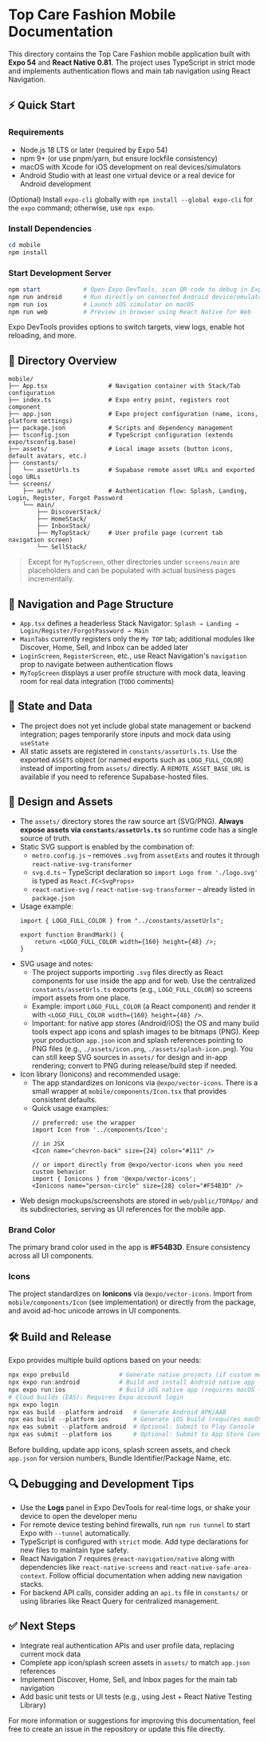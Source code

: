 # Top Care Fashion Mobile Documentation

This directory contains the Top Care Fashion mobile application built with **Expo 54** and **React Native 0.81**. The project uses TypeScript in strict mode and implements authentication flows and main tab navigation using React Navigation.

## ⚡ Quick Start

### Requirements
- Node.js 18 LTS or later (required by Expo 54)
- npm 9+ (or use pnpm/yarn, but ensure lockfile consistency)
- macOS with Xcode for iOS development on real devices/simulators
- Android Studio with at least one virtual device or a real device for Android development

(Optional) Install `expo-cli` globally with `npm install --global expo-cli` for the `expo` command; otherwise, use `npx expo`.

### Install Dependencies
```powershell
cd mobile
npm install
```

### Start Development Server
```powershell
npm start            # Open Expo DevTools, scan QR code to debug in Expo Go
npm run android      # Run directly on connected Android device/emulator
npm run ios          # Launch iOS simulator on macOS
npm run web          # Preview in browser using React Native for Web
```

Expo DevTools provides options to switch targets, view logs, enable hot reloading, and more.

## 📁 Directory Overview

```
mobile/
├── App.tsx                 # Navigation container with Stack/Tab configuration
├── index.ts                # Expo entry point, registers root component
├── app.json                # Expo project configuration (name, icons, platform settings)
├── package.json            # Scripts and dependency management
├── tsconfig.json           # TypeScript configuration (extends expo/tsconfig.base)
├── assets/                 # Local image assets (button icons, default avatars, etc.)
├── constants/
│   └── assetUrls.ts        # Supabase remote asset URLs and exported logo URLs
└── screens/
    ├── auth/               # Authentication flow: Splash, Landing, Login, Register, Forgot Password
    └── main/
        ├── DiscoverStack/
        ├── HomeStack/
        ├── InboxStack/
        ├── MyTopStack/     # User profile page (current tab navigation screen)
        └── SellStack/
```

> Except for `MyTopScreen`, other directories under `screens/main` are placeholders and can be populated with actual business pages incrementally.

## 🧭 Navigation and Page Structure

- `App.tsx` defines a headerless Stack Navigator: `Splash → Landing → Login/Register/ForgotPassword → Main`
- `MainTabs` currently registers only the `My TOP` tab; additional modules like Discover, Home, Sell, and Inbox can be added later
- `LoginScreen`, `RegisterScreen`, etc., use React Navigation's `navigation` prop to navigate between authentication flows
- `MyTopScreen` displays a user profile structure with mock data, leaving room for real data integration (`TODO` comments)

## 🧩 State and Data

- The project does not yet include global state management or backend integration; pages temporarily store inputs and mock data using `useState`
- All static assets are registered in `constants/assetUrls.ts`. Use the exported `ASSETS` object (or named exports such as `LOGO_FULL_COLOR`) instead of importing from `assets/` directly. A `REMOTE_ASSET_BASE_URL` is available if you need to reference Supabase-hosted files.

## 🎨 Design and Assets

- The `assets/` directory stores the raw source art (SVG/PNG). **Always expose assets via `constants/assetUrls.ts`** so runtime code has a single source of truth.
- Static SVG support is enabled by the combination of:
    - `metro.config.js` – removes `.svg` from `assetExts` and routes it through `react-native-svg-transformer`
    - `svg.d.ts` – TypeScript declaration so `import Logo from './logo.svg'` is typed as `React.FC<SvgProps>`
    - `react-native-svg` / `react-native-svg-transformer` – already listed in `package.json`
- Usage example:
    ```tsx
    import { LOGO_FULL_COLOR } from "../constants/assetUrls";

    export function BrandMark() {
        return <LOGO_FULL_COLOR width={160} height={48} />;
    }
    ```
 - SVG usage and notes:
     - The project supports importing `.svg` files directly as React components for use inside the app and for web. Use the centralized `constants/assetUrls.ts` exports (e.g., `LOGO_FULL_COLOR`) so screens import assets from one place.
     - Example: import `LOGO_FULL_COLOR` (a React component) and render it with `<LOGO_FULL_COLOR width={160} height={48} />`.
     - Important: for native app stores (Android/iOS) the OS and many build tools expect app icons and splash images to be bitmaps (PNG). Keep your production `app.json` icon and splash references pointing to PNG files (e.g., `./assets/icon.png`, `./assets/splash-icon.png`). You can still keep SVG sources in `assets/` for design and in-app rendering; convert to PNG during release/build step if needed.
 - Icon library (Ionicons) and recommended usage:
     - The app standardizes on Ionicons via `@expo/vector-icons`. There is a small wrapper at `mobile/components/Icon.tsx` that provides consistent defaults.
     - Quick usage examples:
         ```tsx
         // preferred: use the wrapper
         import Icon from '../components/Icon';

         // in JSX
         <Icon name="chevron-back" size={24} color="#111" />

         // or import directly from @expo/vector-icons when you need custom behavior
         import { Ionicons } from '@expo/vector-icons';
         <Ionicons name="person-circle" size={28} color="#F54B3D" />
         ```
- Web design mockups/screenshots are stored in `web/public/TOPApp/` and its subdirectories, serving as UI references for the mobile app.

### Brand Color
The primary brand color used in the app is **#F54B3D**. Ensure consistency across all UI components.

### Icons
The project standardizes on **Ionicons** via `@expo/vector-icons`. Import from `mobile/components/Icon` (see implementation) or directly from the package, and avoid ad-hoc unicode arrows in UI components.

## 🛠️ Build and Release

Expo provides multiple build options based on your needs:

```powershell
npx expo prebuild              # Generate native projects (if custom modules are needed)
npx expo run:android           # Build and install Android native app
npx expo run:ios               # Build iOS native app (requires macOS + Xcode)
# Cloud builds (EAS): Requires Expo account login
npx expo login
npx eas build --platform android   # Generate Android APK/AAB
npx eas build --platform ios       # Generate iOS build (requires macOS)
npx eas submit --platform android  # Optional: Submit to Play Console
npx eas submit --platform ios      # Optional: Submit to App Store Connect
```

Before building, update app icons, splash screen assets, and check `app.json` for version numbers, Bundle Identifier/Package Name, etc.

## 🔍 Debugging and Development Tips

- Use the **Logs** panel in Expo DevTools for real-time logs, or shake your device to open the developer menu
- For remote device testing behind firewalls, run `npm run tunnel` to start Expo with `--tunnel` automatically.
- TypeScript is configured with `strict` mode. Add type declarations for new files to maintain type safety.
- React Navigation 7 requires `@react-navigation/native` along with dependencies like `react-native-screens` and `react-native-safe-area-context`. Follow official documentation when adding new navigation stacks.
- For backend API calls, consider adding an `api.ts` file in `constants/` or using libraries like React Query for centralized management.

## ✅ Next Steps

- Integrate real authentication APIs and user profile data, replacing current mock data
- Complete app icon/splash screen assets in `assets/` to match `app.json` references
- Implement Discover, Home, Sell, and Inbox pages for the main tab navigation
- Add basic unit tests or UI tests (e.g., using Jest + React Native Testing Library)

For more information or suggestions for improving this documentation, feel free to create an issue in the repository or update this file directly.
